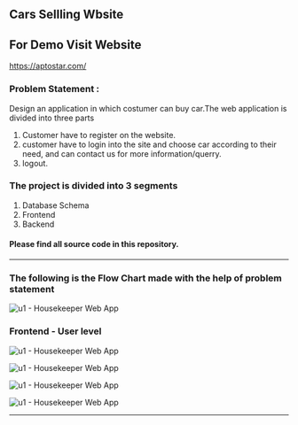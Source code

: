 ## Cars Sellling Wbsite
## For Demo Visit Website

https://aptostar.com/

### Problem Statement : 
Design an application in which costumer can buy car.The web application is divided into three parts 
1. Customer have to register on the website.
2. customer have to login into the site and choose car according to their need, and can contact us for more information/querry.
3. logout.

### The project is divided into 3 segments
1. Database Schema 
2. Frontend 
3. Backend 

#### Please find all source code in this repository.
----

### The following is the Flow Chart made with the help of problem statement
![u1 - Housekeeper Web App](https://aptostar.com/login%20process.png)



### Frontend - User level

![u1 - Housekeeper Web App](https://aptostar.com/frontend.jpg)

![u1 - Housekeeper Web App](https://aptostar.com/ico.png)

![u1 - Housekeeper Web App](https://aptostar.com/ico.png)

![u1 - Housekeeper Web App](https://aptostar.com/ico.png)


------------------------
